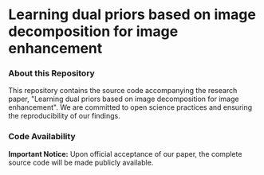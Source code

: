 # Learning dual priors based on image decomposition for image enhancement

### About this Repository

This repository contains the source code accompanying the research paper, "Learning dual priors based on image decomposition for image enhancement". We are committed to open science practices and ensuring the reproducibility of our findings.

### Code Availability

**Important Notice:** Upon official acceptance of our paper, the complete source code will be made publicly available. 

